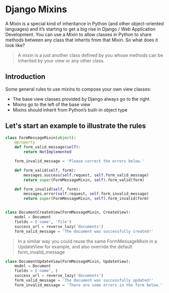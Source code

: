 # Django Mixins

A Mixin is a special kind of inheritance in Python (and other object-oriented languages) and it’s starting to get a big rise in Django / Web Application Development. You can use a Mixin to allow classes in Python to share methods between any class that inherits from that Mixin. So what does it look like?

> A mixin is a just another class defined by you whose methods can be inherited by your view or any other class.

## Introduction

Some general rules to use mixins to compose your own view classes:

- The base view classes provided by Django always go to the right
- Mixins go to the left of the base view
- Mixins should inherit from Python’s built-in object type

## Let's start an example to illustrate the rules

```python
class FormMessageMixin(object):
    @property
    def form_valid_message(self):
        return NotImplemented

    form_invalid_message = 'Please correct the errors below.'

    def form_valid(self, form):
        messages.success(self.request, self.form_valid_message)
        return super(FormMessageMixin, self).form_valid(form)

    def form_invalid(self, form):
        messages.error(self.request, self.form_invalid_message)
        return super(FormMessageMixin, self).form_invalid(form)


class DocumentCreateView(FormMessageMixin, CreateView):
    model = Document
    fields = ('name', 'file')
    success_url = reverse_lazy('documents')
    form_valid_message = 'The document was successfully created!'
```

> In a similar way you could reuse the same FormMessageMixin in a UpdateView for example, and also override the default form_invalid_message

```python
class DocumentUpdateView(FormMessageMixin, UpdateView):
    model = Document
    fields = ('name', )
    success_url = reverse_lazy('documents')
    form_valid_message = 'The document was successfully updated!'
    form_invalid_message = 'There are some errors in the form below.'
```

